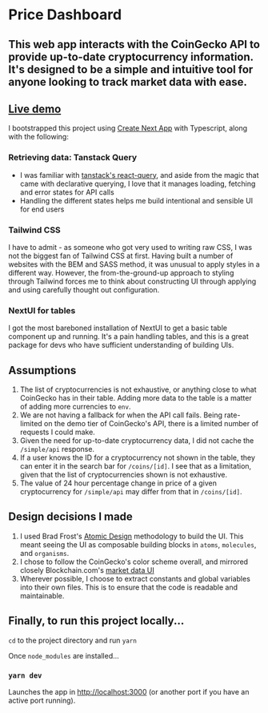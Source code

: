 # Price Dashboard

## This web app interacts with the CoinGecko API to provide up-to-date cryptocurrency information. It's designed to be a simple and intuitive tool for anyone looking to track market data with ease.

## [Live demo](https://pricedashboard.leeshuzheng.io/)

I bootstrapped this project using [Create Next App](https://nextjs.org/docs/pages/api-reference/cli/create-next-app) with Typescript, along with the following:

### Retrieving data: Tanstack Query

- I was familiar with [tanstack's react-query](https://tanstack.com/query/latest), and aside from the magic that came with declarative querying, I love that it manages loading, fetching and error states for API calls
- Handling the different states helps me build intentional and sensible UI for end users

### Tailwind CSS

I have to admit - as someone who got very used to writing raw CSS, I was not the biggest fan of Tailwind CSS at first. Having built a number of websites with the BEM and SASS method, it was unusual to apply styles in a different way. However, the from-the-ground-up approach to styling through Tailwind forces me to think about constructing UI through applying and using carefully thought out configuration.

### NextUI for tables

I got the most bareboned installation of NextUI to get a basic table component up and running. It's a pain handling tables, and this is a great package for devs who have sufficient understanding of building UIs.

## Assumptions

1. The list of cryptocurrencies is not exhaustive, or anything close to what CoinGecko has in their table. Adding more data to the table is a matter of adding more currencies to `env`.
2. We are not having a fallback for when the API call fails. Being rate-limited on the demo tier of CoinGecko's API, there is a limited number of requests I could make.
3. Given the need for up-to-date cryptocurrency data, I did not cache the `/simple/api` response.
4. If a user knows the ID for a cryptocurrency not shown in the table, they can enter it in the search bar for `/coins/[id]`. I see that as a limitation, given that the list of cryptocurrencies shown is not exhaustive.
5. The value of 24 hour percentage change in price of a given cryptocurrency for `/simple/api` may differ from that in `/coins/[id]`.

## Design decisions I made

1. I used Brad Frost's [Atomic Design](https://atomicdesign.bradfrost.com/) methodology to build the UI. This meant seeing the UI as composable building blocks in `atoms`, `molecules`, and `organisms`.
2. I chose to follow the CoinGecko's color scheme overall, and mirrored closely Blockchain.com's [market data UI](https://www.blockchain.com/explorer/assets/BTC)
3. Wherever possible, I choose to extract constants and global variables into their own files. This is to ensure that the code is readable and maintainable.

## Finally, to run this project locally...

`cd` to the project directory and run `yarn`

Once `node_modules` are installed...

### `yarn dev`

Launches the app in [http://localhost:3000](http://localhost:3000) (or another port if you have an active port running).
